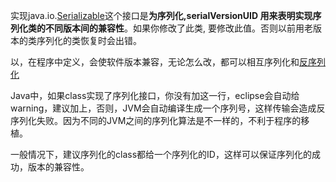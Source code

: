 实现java.io.[Serializable](https://so.csdn.net/so/search?q=Serializable&spm=1001.2101.3001.7020)这个接口是**为序列化,serialVersionUID 用来表明实现序列化类的不同版本间的兼容性**。如果你修改了此类, 要修改此值。否则以前用老版本的类序列化的类恢复时会出错。

以，在程序中定义，会使软件版本兼容，无论怎么改，都可以相互序列化和[反序列化](https://so.csdn.net/so/search?q=%E5%8F%8D%E5%BA%8F%E5%88%97%E5%8C%96&spm=1001.2101.3001.7020)

Java中，如果class实现了序列化接口，你没有加这一行，eclipse会自动给warning，建议加上，否则，JVM会自动编译生成一个序列号，这样传输会造成反序列化失败。因为不同的JVM之间的序列化算法是不一样的，不利于程序的移植。

一般情况下，建议序列化的class都给一个序列化的ID，这样可以保证序列化的成功，版本的兼容性。
